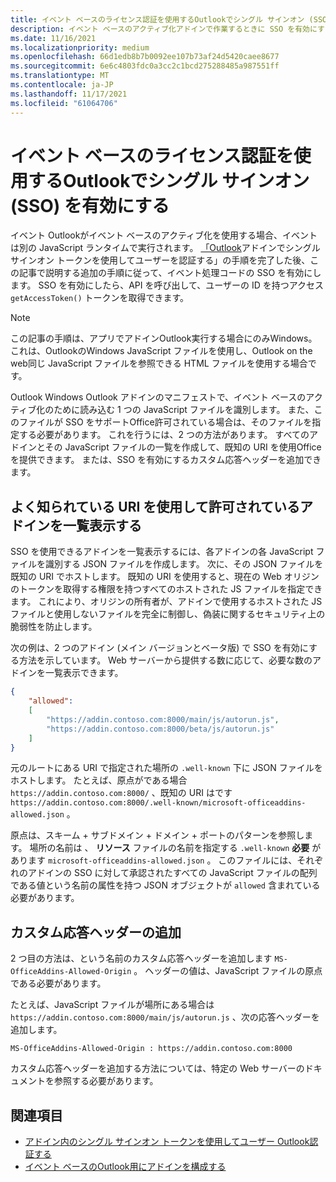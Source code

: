 ```yaml
---
title: イベント ベースのライセンス認証を使用するOutlookでシングル サインオン (SSO) を有効にする
description: イベント ベースのアクティブ化アドインで作業するときに SSO を有効にする方法について学習します。
ms.date: 11/16/2021
ms.localizationpriority: medium
ms.openlocfilehash: 66d1edb8b7b0092ee107b73af24d5420caee8677
ms.sourcegitcommit: 6e6c4803fdc0a3cc2c1bcd275288485a987551ff
ms.translationtype: MT
ms.contentlocale: ja-JP
ms.lasthandoff: 11/17/2021
ms.locfileid: "61064706"
---
```

# <a name="enable-single-sign-on-sso-in-outlook-add-ins-that-use-event-based-activation"></a>イベント ベースのライセンス認証を使用するOutlookでシングル サインオン (SSO) を有効にする

イベント Outlookがイベント ベースのアクティブ化を使用する場合、イベントは別の JavaScript ランタイムで実行されます。 [「Outlook](authenticate-a-user-with-an-sso-token.md)アドインでシングル サインオン トークンを使用してユーザーを認証する」の手順を完了した後、この記事で説明する追加の手順に従って、イベント処理コードの SSO を有効にします。 SSO を有効にしたら、API を呼び出して、ユーザーの ID を持つアクセス `getAccessToken()` トークンを取得できます。

> [!NOTE]
> この記事の手順は、アプリでアドインOutlook実行する場合にのみWindows。 これは、OutlookのWindows JavaScript ファイルを使用し、Outlook on the web同じ JavaScript ファイルを参照できる HTML ファイルを使用する場合です。

Outlook Windows Outlook アドインのマニフェストで、イベント ベースのアクティブ化のために読み込む 1 つの JavaScript ファイルを識別します。 また、このファイルが SSO をサポートOffice許可されている場合は、そのファイルを指定する必要があります。 これを行うには、2 つの方法があります。 すべてのアドインとその JavaScript ファイルの一覧を作成して、既知の URI を使用Officeを提供できます。 または、SSO を有効にするカスタム応答ヘッダーを追加できます。

## <a name="list-allowed-add-ins-with-a-well-known-uri"></a>よく知られている URI を使用して許可されているアドインを一覧表示する

SSO を使用できるアドインを一覧表示するには、各アドインの各 JavaScript ファイルを識別する JSON ファイルを作成します。 次に、その JSON ファイルを既知の URI でホストします。 既知の URI を使用すると、現在の Web オリジンのトークンを取得する権限を持つすべてのホストされた JS ファイルを指定できます。 これにより、オリジンの所有者が、アドインで使用するホストされた JS ファイルと使用しないファイルを完全に制御し、偽装に関するセキュリティ上の脆弱性を防止します。

次の例は、2 つのアドイン (メイン バージョンとベータ版) で SSO を有効にする方法を示しています。 Web サーバーから提供する数に応じて、必要な数のアドインを一覧表示できます。

```json
{
    "allowed":
    [
        "https://addin.contoso.com:8000/main/js/autorun.js",
        "https://addin.contoso.com:8000/beta/js/autorun.js"
    ]
}
```

元のルートにある URI で指定された場所の `.well-known` 下に JSON ファイルをホストします。 たとえば、原点がである場合 `https://addin.contoso.com:8000/` 、既知の URI はです `https://addin.contoso.com:8000/.well-known/microsoft-officeaddins-allowed.json` 。

原点は、スキーム + サブドメイン + ドメイン + ポートのパターンを参照します。 場所の名前は 、 **リソース** ファイルの名前を指定する `.well-known` **必要** があります `microsoft-officeaddins-allowed.json` 。 このファイルには、それぞれのアドインの SSO に対して承認されたすべての JavaScript ファイルの配列である値という名前の属性を持つ JSON オブジェクトが `allowed` 含まれている必要があります。

## <a name="add-a-custom-response-header"></a>カスタム応答ヘッダーの追加

2 つ目の方法は、という名前のカスタム応答ヘッダーを追加します `MS-OfficeAddins-Allowed-Origin` 。 ヘッダーの値は、JavaScript ファイルの原点である必要があります。

たとえば、JavaScript ファイルが場所にある場合は `https://addin.contoso.com:8000/main/js/autorun.js` 、次の応答ヘッダーを追加します。

`MS-OfficeAddins-Allowed-Origin : https://addin.contoso.com:8000`

カスタム応答ヘッダーを追加する方法については、特定の Web サーバーのドキュメントを参照する必要があります。

## <a name="see-also"></a>関連項目

- [アドイン内のシングル サインオン トークンを使用してユーザー Outlook認証する](authenticate-a-user-with-an-sso-token.md)
- [イベント ベースのOutlook用にアドインを構成する](autolaunch.md)
